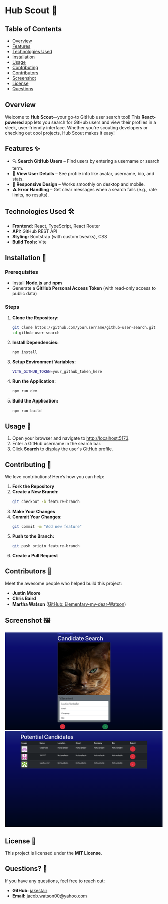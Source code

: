 # Hub Scout 🚀

## Table of Contents
- [Overview](#overview)
- [Features](#features)
- [Technologies Used](#technologies-used)
- [Installation](#installation)
- [Usage](#usage)
- [Contributing](#contributing)
- [Contributors](#contributors)
- [Screenshot](#screenshot)
- [License](#license)
- [Questions](#questions)

## Overview

Welcome to **Hub Scout**—your go-to GitHub user search tool! This **React-powered** app lets you search for GitHub users and view their profiles in a sleek, user-friendly interface. Whether you're scouting developers or checking out cool projects, Hub Scout makes it easy!

## Features ✨

- 🔍 **Search GitHub Users** – Find users by entering a username or search term.
- 📜 **View User Details** – See profile info like avatar, username, bio, and stats.
- 📱 **Responsive Design** – Works smoothly on desktop and mobile.
- ⚠️ **Error Handling** – Get clear messages when a search fails (e.g., rate limits, no results).

## Technologies Used 🛠️

- **Frontend:** React, TypeScript, React Router
- **API:** GitHub REST API
- **Styling:** Bootstrap (with custom tweaks), CSS
- **Build Tools:** Vite

## Installation 🚀

### Prerequisites
- Install **Node.js** and **npm**
- Generate a **GitHub Personal Access Token** (with read-only access to public data)

### Steps

1. **Clone the Repository:**
   ```bash
   git clone https://github.com/yourusername/github-user-search.git
   cd github-user-search
   ```
2. **Install Dependencies:**
   ```bash
   npm install
   ```
3. **Setup Environment Variables:**
   ```bash
   VITE_GITHUB_TOKEN=your_github_token_here
   ```
4. **Run the Application:**
   ```bash
   npm run dev
   ```
5. **Build the Application:**
   ```bash
   npm run build
   ```

## Usage 🎯

1. Open your browser and navigate to [http://localhost:5173](http://localhost:5173).
2. Enter a GitHub username in the search bar.
3. Click **Search** to display the user's GitHub profile.

## Contributing 🤝

We love contributions! Here’s how you can help:

1. **Fork the Repository**
2. **Create a New Branch:**
   ```bash
   git checkout -b feature-branch
   ```
3. **Make Your Changes**
4. **Commit Your Changes:**
   ```bash
   git commit -m "Add new feature"
   ```
5. **Push to the Branch:**
   ```bash
   git push origin feature-branch
   ```
6. **Create a Pull Request**

## Contributors 🌟

Meet the awesome people who helped build this project:

- **Justin Moore**
- **Chris Baird**
- **Martha Watson** ([GitHub: Elementary-my-dear-Watson](https://github.com/Elementary-my-dear-Watson))

## Screenshot 🖼️

![Hub Scout Screenshot](./public/home.png)
![Hub Scout Screenshot](./public/saved.png)

## License 📜

This project is licensed under the **MIT License**.

## Questions? 🤔

If you have any questions, feel free to reach out:

- **GitHub:** [jakestair](https://github.com/jakestair)
- **Email:** jacob.watson00@yahoo.com


